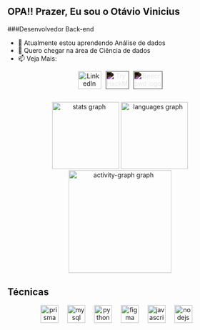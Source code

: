 ## OPA!! Prazer, Eu sou o Otávio Vinicius

###Desenvolvedor Back-end

- 🌱 Atualmente estou aprendendo Análise de dados
- 👯 Quero chegar na área de Ciência de dados  
- 📫 Veja Mais: 


<div align="center" style="display: flex; justify-content: center; align-items: center; gap: 10px;">
  <a href="https://www.linkedin.com/in/otávio-vinicius-4a8369201/" target="_blank">
    <img src="https://raw.githubusercontent.com/maurodesouza/profile-readme-generator/master/src/assets/icons/social/linkedin/default.svg" 
         width="52" 
         height="40" 
         alt="LinkedIn logo" />
  </a>
  <a href="https://tryhackme.com/r/p/otavioviniccius" target="_blank">
    <img src="https://assets.tryhackme.com/img/logo/thm_christmas_logo.svg" 
         width="52" 
         height="40" 
         alt="TryHackMe logo" 
         style="filter: invert(100%);" />
  </a>
  <a href="https://judge.beecrowd.com/pt/profile/715773" target="_blank">
    <img src="https://judge.beecrowd.com/img/5.0/logo-beecrowd.png?1700546944" 
         width="65" 
         height="40" 
         alt="Beecrowd logo" 
         style="filter: invert(100%);" />
  </a>
</div>

##



<div align="center">
  <img src="https://github-readme-stats.vercel.app/api?username=otavioviniccius&hide_title=false&hide_rank=false&show_icons=true&include_all_commits=true&count_private=true&disable_animations=false&theme=github_dark&locale=en&hide_border=true&order=1" height="150" alt="stats graph"  />
  <img src="https://github-readme-stats.vercel.app/api/top-langs?username=otavioviniccius&locale=en&hide_title=false&layout=compact&card_width=320&langs_count=5&theme=github_dark&hide_border=true&order=2" height="150" alt="languages graph"  />
  <img src="https://github-readme-activity-graph.vercel.app/graph?username=otavioviniccius&radius=16&theme=github-dark&area=true&order=5&hide_border=true" height="230" alt="activity-graph graph"  />
</div>

##

<h2 align="left">Técnicas </h2>

<div align="center">
  <img src="https://skillicons.dev/icons?i=prisma" height="40" alt="prisma logo"  />
  <img width="12" />
  <img src="https://skillicons.dev/icons?i=mysql" height="40" alt="mysql logo"  />
  <img width="12" />
  <img src="https://skillicons.dev/icons?i=py" height="40" alt="python logo"  />
  <img width="12" />
  <img src="https://skillicons.dev/icons?i=figma" height="40" alt="figma logo"  />
  <img width="12" />
  <img src="https://skillicons.dev/icons?i=js" height="40" alt="javascript logo"  />
  <img width="12" />
  <img src="https://skillicons.dev/icons?i=nodejs" height="40" alt="nodejs logo"  />
  <img width="12" />
</div>

